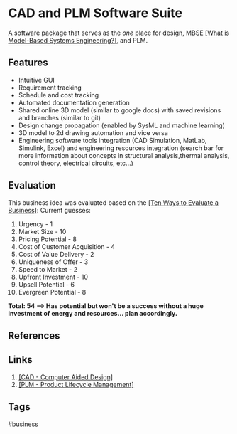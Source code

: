# CAD and PLM Software Suite
A software package that serves as the *one* place for design, MBSE [\[What is Model-Based Systems Engineering?\]](../202110052023), and PLM.


## Features
* Intuitive GUI  
* Requirement tracking  
* Schedule and cost tracking  
* Automated documentation generation  
* Shared online 3D model (similar to google docs) with saved revisions and branches (similar to git)  
* Design change propagation (enabled by SysML and machine learning)  
* 3D model to 2d drawing automation and vice versa  
* Engineering software tools integration (CAD Simulation, MatLab, Simulink, Excel) and engineering resources integration (search bar for more information about concepts in structural analysis,thermal analysis, control theory, electrical circuits, etc...)  

## Evaluation
This business idea was evaluated based on the [\[Ten Ways to Evaluate a Business\]](../202203182053):
Current guesses:
1. Urgency - 1  
2. Market Size - 10  
3. Pricing Potential - 8  
4. Cost of Customer Acquisition - 4  
5. Cost of Value Delivery - 2  
6. Uniqueness of Offer - 3  
7. Speed to Market - 2  
8. Upfront Investment - 10  
9. Upsell Potential - 6  
10. Evergreen Potential - 8  

**Total: 54 --> Has potential but won't be a success without a huge investment of energy and resources... plan accordingly.**  

## References

## Links
1. [\[CAD - Computer Aided Design\]](../202203182205)  
2. [\[PLM - Product Lifecycle Management\]](../202203182210)  
## Tags
#business
